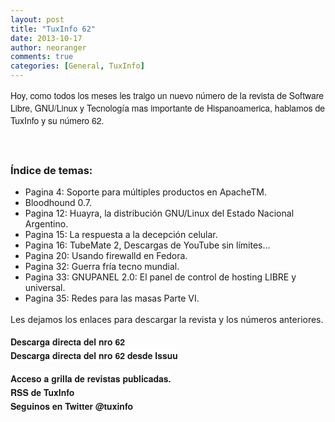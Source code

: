 ```yaml
---
layout: post
title: "TuxInfo 62"
date: 2013-10-17
author: neoranger
comments: true
categories: [General, TuxInfo]
---
```

<span style="font-family:Helvetica Neue, Arial, Helvetica, sans-serif;">Hoy, como todos los meses les traigo un nuevo número de la revista de Software Libre, GNU/Linux y Tecnología mas importante de Hispanoamerica, hablamos de TuxInfo y su número 62.</span><br /><span style="font-family:Helvetica Neue, Arial, Helvetica, sans-serif;"><br /></span><br />

### Índice de temas:
* Pagina 4: Soporte para múltiples productos en ApacheTM.
* Bloodhound 0.7.
* Pagina 12: Huayra, la distribución GNU/Linux del Estado Nacional Argentino.
* Pagina 15: La respuesta a la decepción celular.
* Pagina 16: TubeMate 2, Descargas de YouTube sin límites…
* Pagina 20: Usando firewalld en Fedora.
* Pagina 32: Guerra fría tecno mundial.
* Pagina 33: GNUPANEL 2.0: El panel de control de hosting LIBRE y universal.
* Pagina 35: Redes para las masas Parte VI.

Les dejamos los enlaces para descargar la revista y los números anteriores.<span style="line-height:22px;"><span style="font-family:Helvetica Neue, Arial, Helvetica, sans-serif;"><br /></span></span></div><div><div style="line-height:22px;margin-bottom:15px;padding:0;"><span style="background-color:white;color:white;font-family:Helvetica Neue, Arial, Helvetica, sans-serif;"><a href="http://goo.gl/781D1l" style="text-decoration:none;" target="_blank"><strong>Descarga directa del nro 62</strong></a><br /><a href="http://issuu.com/arielm.corgatelli/docs/tuxinfo62" style="text-decoration:none;" target="_blank"><strong>Descarga directa del nro 62 desde Issuu</strong></a></span></div><div style="line-height:22px;margin-bottom:15px;padding:0;"><strong><span style="background-color:white;color:white;font-family:Helvetica Neue, Arial, Helvetica, sans-serif;"><a href="http://infosertec.loquefaltaba.com/" style="text-decoration:none;" target="_blank">Acceso a grilla de revistas publicadas.</a><br /><a href="http://www.tuxinfo.com.ar/?feed=rss2" style="text-decoration:none;" target="_blank">RSS de TuxInfo</a><br /><a href="http://www.twitter.com/tuxinfo" style="text-decoration:none;" target="_blank">Seguinos en Twitter @tuxinfo</a></span></strong></div></div>
